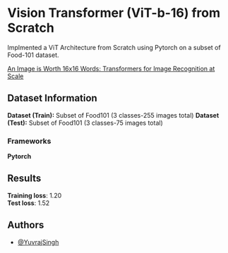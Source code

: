 
# Vision Transformer (ViT-b-16) from Scratch

Implmented a ViT Architecture from Scratch using Pytorch on a subset of Food-101 dataset.

[An Image is Worth 16x16 Words: Transformers for Image Recognition at Scale](https://arxiv.org/abs/1511.06434)


## Dataset Information

**Dataset (Train):** Subset of Food101 (3 classes-255 images total)
**Dataset (Test):** Subset of Food101 (3 classes-75 images total)


### Frameworks

**Pytorch**


## Results

**Training loss**: 1.20 \
**Test loss**: 1.52
## Authors

- [@YuvrajSingh](https://www.github.com/YuvrajSingh-mist)

